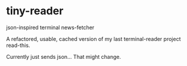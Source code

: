 # tiny-reader
json-inspired terminal news-fetcher

A refactored, usable, cached version of my last terminal-reader project read-this.

Currently just sends json... That might change.
